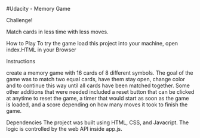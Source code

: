 #Udacity - Memory Game

Challenge!

Match cards in less time with less moves.

How to Play
To try the game load this project into your machine, open index.HTML in your Browser

Instructions

 create a memory game with 16 cards of 8 different symbols. 
 The goal of the game was to match two equal cards, have them stay open, change color and to continue this way until all cards have been matched together. 
 Some other additions that were needed included a reset button that can be clicked at anytime to reset the game, a timer that would start as soon as the game 
 is loaded, and a score depending on how many moves it took to finish the game.

Dependencies
The project was built using HTML, CSS, and Javacript. The logic is controlled by the web API inside app.js.